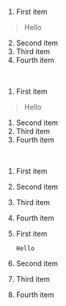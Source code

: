 1. First item
  > Hello
2. Second item
3. Third item
4. Fourth item  

<br>

1. First item
  > Hello
1. Second item
1. Third item
1. Fourth item  

<br>

1. First item
8. Second item
3. Third item
5. Fourth item

1. First item

   ```Hello```

2. Second item
3. Third item
4. Fourth item
